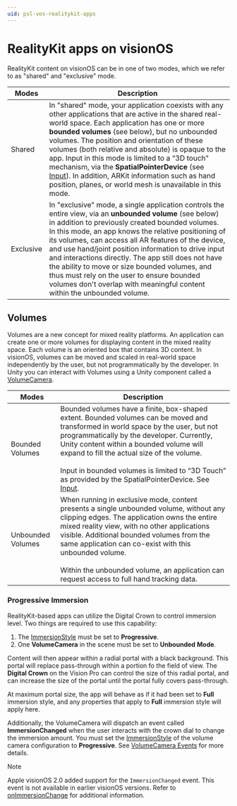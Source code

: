 ```yaml
---
uid: psl-vos-realitykit-apps
---
```

# RealityKit apps on visionOS
<a name="modes-and-volumes"></a>
RealityKit content on visionOS can be in one of two modes, which we refer to as "shared" and "exclusive" mode.

| **Modes** | **Description** |
| --- | --- |
| Shared | In "shared" mode, your application coexists with any other applications that are active in the shared real-world space. Each application has one or more **bounded volumes** (see below), but no unbounded volumes. The position and orientation of these volumes (both relative and absolute) is opaque to the app. Input in this mode is limited to a “3D touch” mechanism, via the **SpatialPointerDevice** (see [Input](Input.md)). In addition, ARKit information such as hand position, planes, or world mesh is unavailable in this mode. |
| Exclusive | In "exclusive" mode, a single application controls the entire view, via an **unbounded volume** (see below) in addition to previously created bounded volumes. In this mode, an app knows the relative positioning of its volumes, can access all AR features of the device, and use hand/joint position information to drive input and interactions directly. The app still does not have the ability to move or size bounded volumes, and thus must rely on the user to ensure bounded volumes don't overlap with meaningful content within the unbounded volume. |


## Volumes
<a name="volumes"></a>
Volumes are a new concept for mixed reality platforms. An application can create one or more volumes for displaying content in the mixed reality space. Each volume is an oriented box that contains 3D content. In visionOS, volumes can be moved and scaled in real-world space independently by the user, but not programmatically by the developer. In Unity you can interact with Volumes using a Unity component called a [VolumeCamera](VolumeCamera.md).

| **Modes** | **Description** |
| --- | --- |
| Bounded Volumes | Bounded volumes have a finite, box-shaped extent. Bounded volumes can be moved and transformed in world space by the user, but not programmatically by the developer. Currently, Unity content within a bounded volume will expand to fill the actual size of the volume.<br><br>Input in bounded volumes is limited to “3D Touch” as provided by the SpatialPointerDevice. See [Input](Input.md). |
| Unbounded Volumes | When running in exclusive mode, content presents a single unbounded volume, without any clipping edges. The application owns the entire mixed reality view, with no other applications visible. Additional bounded volumes from the same application can co-exist with this unbounded volume.<br><br>Within the unbounded volume, an application can request access to full hand tracking data. |

<a id="progressive-immersion"></a>
### Progressive Immersion

RealityKit-based apps can utilize the Digital Crown to control immersion level. Two things are required to use this capability:
1. The [ImmersionStyle](xref:UnityEditor.XR.VisionOS.VisionOSSettings.ImmersionStyle) must be set to **Progressive**.
2. One **VolumeCamera** in the scene must be set to **Unbounded** **Mode**.

Content will then appear within a radial portal with a black background. This portal will replace pass-through within a portion fo the field of view. The **Digital Crown** on the Vision Pro can control the size of this radial portal, and can increase the size of the portal until the portal fully covers pass-through.

At maximum portal size, the app will behave as if it had been set to **Full** immersion style, and any properties that apply to **Full** immersion style will apply here.

Additionally, the VolumeCamera will dispatch an event called **ImmersionChanged** when the user interacts with the crown dial to change the immersion amount. You must set the [ImmersionStyle](xref:UnityEditor.XR.VisionOS.VisionOSSettings.ImmersionStyle) of the volume camera configuration to **Progressive**. See [VolumeCamera Events](VolumeCamera.md#volume-camera-events) for more details.

> [!NOTE]
> Apple visionOS 2.0 added support for the `ImmersionChanged` event. This event is not available in earlier visionOS versions. Refer to  [onImmersionChange](https://developer.apple.com/documentation/swiftui/view/onimmersionchange(_:)) for additional information.
